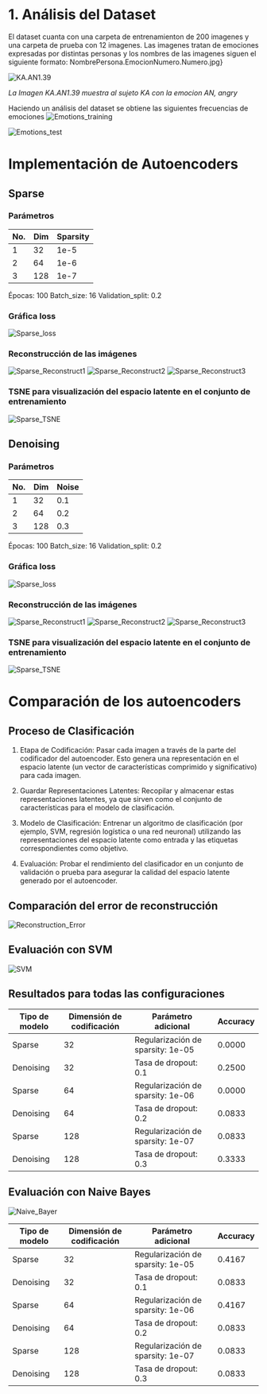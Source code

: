 # 1. Análisis del Dataset
El dataset cuanta con una carpeta de entrenamienton de 200 imagenes y una carpeta de prueba con 12 imagenes. Las imagenes tratan de emociones expresadas por distintas personas y los nombres de las imagenes siguen el siguiente formato: NombrePersona.EmocionNumero.Numero.jpg}

![KA.AN1.39](Images/KA.AN1.39.jpg)

*La Imagen KA.AN1.39 muestra al sujeto KA con la emocion AN, angry*

Haciendo un análisis del dataset se obtiene las siguientes frecuencias de emociones
![Emotions_training](Images/Emotions_training.jpeg)

![Emotions_test](Images/Emotions_test.jpeg)

# Implementación de Autoencoders
## Sparse
### Parámetros

| No. | Dim | Sparsity |
|-----|-----|----------|
| 1   | 32  | 1e-5     |
| 2   | 64  | 1e-6     |
| 3   | 128 | 1e-7     |

Épocas: 100
Batch_size: 16
Validation_split: 0.2

### Gráfica loss
![Sparse_loss](Images/sparse_loss.png)

### Reconstrucción de las imágenes
![Sparse_Reconstruct1](Images/sparse_reconstruction_1.png)
![Sparse_Reconstruct2](Images/sparse_reconstruction_2.png)
![Sparse_Reconstruct3](Images/sparse_reconstruction_3.png)

### TSNE para visualización del espacio latente en el conjunto de entrenamiento
![Sparse_TSNE](Images/tsne_sparse.png)

## Denoising
### Parámetros

| No. | Dim | Noise   |
|-----|-----|---------|
| 1   | 32  | 0.1     |
| 2   | 64  | 0.2     |
| 3   | 128 | 0.3     |

Épocas: 100
Batch_size: 16
Validation_split: 0.2

### Gráfica loss
![Sparse_loss](Images/denoising_loss.png)

### Reconstrucción de las imágenes
![Sparse_Reconstruct1](Images/denoising_reconstruction_1.png)
![Sparse_Reconstruct2](Images/denoising_reconstruction_2.png)
![Sparse_Reconstruct3](Images/denoising_reconstruction_3.png)

### TSNE para visualización del espacio latente en el conjunto de entrenamiento
![Sparse_TSNE](Images/tsne_denoising.png)

# Comparación de los autoencoders
## Proceso de Clasificación

1. Etapa de Codificación: Pasar cada imagen a través de la parte del codificador del autoencoder. Esto genera una representación en el espacio latente (un vector de características comprimido y significativo) para cada imagen.

2. Guardar Representaciones Latentes: Recopilar y almacenar estas representaciones latentes, ya que sirven como el conjunto de características para el modelo de clasificación.

3. Modelo de Clasificación: Entrenar un algoritmo de clasificación (por ejemplo, SVM, regresión logística o una red neuronal) utilizando las representaciones del espacio latente como entrada y las etiquetas correspondientes como objetivo.

4. Evaluación: Probar el rendimiento del clasificador en un conjunto de validación o prueba para asegurar la calidad del espacio latente generado por el autoencoder.

## Comparación del error de reconstrucción
![Reconstruction_Error](Images/reconstruction_error.png)

## Evaluación con SVM
![SVM](Images/svm_ae.jpeg)

## Resultados para todas las configuraciones

| Tipo de modelo | Dimensión de codificación | Parámetro adicional               | Accuracy |
|----------------|---------------------------|-----------------------------------|----------|
| Sparse         | 32                        | Regularización de sparsity: 1e-05 | 0.0000   |
| Denoising      | 32                        | Tasa de dropout: 0.1              | 0.2500   |
| Sparse         | 64                        | Regularización de sparsity: 1e-06 | 0.0000   |
| Denoising      | 64                        | Tasa de dropout: 0.2              | 0.0833   |
| Sparse         | 128                       | Regularización de sparsity: 1e-07 | 0.0833   |
| Denoising      | 128                       | Tasa de dropout: 0.3              | 0.3333   |

## Evaluación con Naive Bayes
![Naive_Bayer](Images/naive_ae.jpeg)


| Tipo de modelo | Dimensión de codificación | Parámetro adicional               | Accuracy |
|----------------|---------------------------|-----------------------------------|----------|
| Sparse         | 32                        | Regularización de sparsity: 1e-05 | 0.4167   |
| Denoising      | 32                        | Tasa de dropout: 0.1              | 0.0833   |
| Sparse         | 64                        | Regularización de sparsity: 1e-06 | 0.4167   |
| Denoising      | 64                        | Tasa de dropout: 0.2              | 0.0833   |
| Sparse         | 128                       | Regularización de sparsity: 1e-07 | 0.0833   |
| Denoising      | 128                       | Tasa de dropout: 0.3              | 0.0833   |










